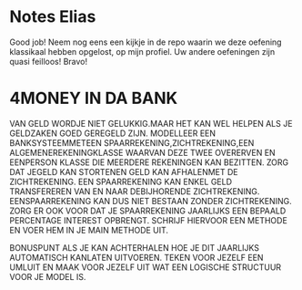 # Notes Elias
Good job! Neem nog eens een kijkje in de repo waarin we deze oefening klassikaal hebben opgelost, op mijn profiel. 
Uw andere oefeningen zijn quasi feilloos! Bravo!

# 4MONEY IN DA BANK
VAN GELD WORDJE NIET GELUKKIG.MAAR HET KAN WEL HELPEN ALS JE GELDZAKEN GOED GEREGELD ZIJN.
MODELLEER EEN BANKSYSTEEMMETEEN SPAARREKENING,ZICHTREKENING,EEN ALGEMENEREKENINGKLASSE 
WAARVAN DEZE TWEE OVERERVEN EN EENPERSON KLASSE DIE MEERDERE REKENINGEN KAN BEZITTEN.
ZORG DAT JEGELD KAN STORTENEN GELD KAN AFHALENMET DE ZICHTREKENING.
EEN SPAARREKENING KAN ENKEL GELD TRANSFEREREN VAN EN NAAR DEBIJHORENDE ZICHTREKENING.
EENSPAARREKENING KAN DUS NIET BESTAAN ZONDER ZICHTREKENING.
ZORG ER OOK VOOR DAT JE SPAARREKENING JAARLIJKS EEN BEPAALD PERCENTAGE INTEREST OPBRENGT.
SCHRIJF HIERVOOR EEN METHODE EN VOER HEM IN JE MAIN METHODE UIT.

BONUSPUNT ALS JE KAN ACHTERHALEN HOE JE DIT JAARLIJKS AUTOMATISCH KANLATEN UITVOEREN.
TEKEN VOOR JEZELF EEN UMLUIT EN MAAK VOOR JEZELF UIT WAT EEN LOGISCHE STRUCTUUR VOOR JE MODEL IS.
